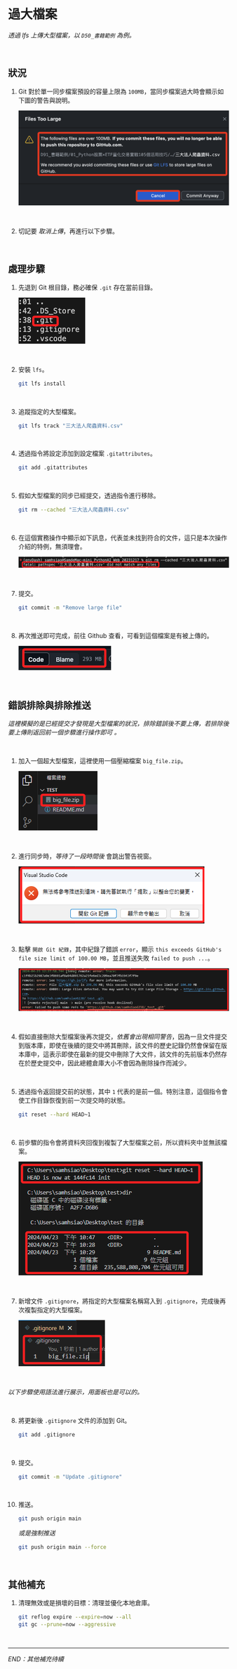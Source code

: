 # 過大檔案

_透過 lfs 上傳大型檔案，以 `D50_書籍範例` 為例。_

<br>

## 狀況

1. Git 對於單一同步檔案預設的容量上限為 `100MB`，當同步檔案過大時會顯示如下圖的警告與說明。

    ![](images/img_58.png)

<br>

2. 切記要 _取消上傳_，再進行以下步驟。

<br>

## 處理步驟

1. 先退到 Git 根目錄，務必確保 `.git` 存在當前目錄。

    ![](images/img_59.png)

<br>

2. 安裝 `lfs`。

    ```bash
    git lfs install
    ```

<br>

3. 追蹤指定的大型檔案。

    ```bash
    git lfs track "三大法人爬蟲資料.csv"
    ```

<br>

4. 透過指令將設定添加到設定檔案 `.gitattributes`。

    ```bash
    git add .gitattributes
    ```

<br>

5. 假如大型檔案的同步已經提交，透過指令進行移除。

    ```bash
    git rm --cached "三大法人爬蟲資料.csv"
    ```

<br>

6. 在這個實務操作中顯示如下訊息，代表並未找到符合的文件，這只是本次操作介紹的特例，無須理會。

    ![](images/img_60.png)

<br>

7. 提交。

    ```bash
    git commit -m "Remove large file"
    ```

<br>

8. 再次推送即可完成，前往 Github 查看，可看到這個檔案是有被上傳的。

    ![](images/img_61.png)

<br>

## 錯誤排除與排除推送

_這裡模擬的是已經提交才發現是大型檔案的狀況，排除錯誤後不要上傳，若排除後要上傳則返回前一個步驟進行操作即可 。_

<br>

1. 加入一個超大型檔案，這裡使用一個壓縮檔案 `big_file.zip`。

    ![](images/img_66.png)

<br>

2. 進行同步時，_等待了一段時間後_ 會跳出警告視窗。

    ![](images/img_67.png)

<br>

3. 點擊 `開啟 Git 紀錄`，其中紀錄了錯誤 `error`，顯示 `this exceeds GitHub's file size limit of 100.00 MB`，並且推送失敗 `failed to push ...`。

    ![](images/img_68.png)

<br>

4. 假如直接刪除大型檔案後再次提交，_依舊會出現相同警告_，因為一旦文件提交到版本庫，即使在後續的提交中將其刪除，該文件的歷史記錄仍然會保留在版本庫中，這表示即使在最新的提交中刪除了大文件，該文件的先前版本仍然存在於歷史提交中，因此總體倉庫大小不會因為刪除操作而減少。

<br>

5. 透過指令返回提交前的狀態，其中 `1` 代表的是前一個。特別注意，這個指令會使工作目錄恢復到前一次提交時的狀態。

    ```bash
    git reset --hard HEAD~1
    ```

<br>

6. 前步驟的指令會將資料夾回復到複製了大型檔案之前，所以資料夾中並無該檔案。

    ![](images/img_77.png)

<br>

7. 新增文件 `.gitignore`，將指定的大型檔案名稱寫入到 `.gitignore`，完成後再次複製指定的大型檔案。

    ![](images/img_71.png)

<br>

_以下步驟使用語法進行展示，用面板也是可以的。_

<br>

8. 將更新後 `.gitignore` 文件的添加到 Git。

    ```bash
    git add .gitignore
    ```

<br>

9. 提交。

    ```bash
    git commit -m "Update .gitignore"
    ```

<br>

10. 推送。

    ```bash
    git push origin main
    ```
    _或是強制推送_
    ```bash
    git push origin main --force
    ```
<br>

## 其他補充

1. 清理無效或是損壞的目標：清理並優化本地倉庫。

    ```bash
    git reflog expire --expire=now --all
    git gc --prune=now --aggressive
    ```

<br>

___

_END：其他補充待續_